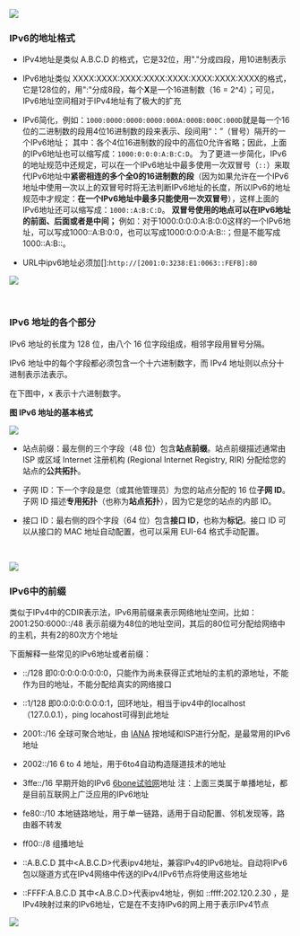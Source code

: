 ![](https://upload-images.jianshu.io/upload_images/6943526-1cf7c1f4faba947a.jpeg?imageMogr2/auto-orient/strip%7CimageView2/2/w/1240)


### IPv6的地址格式

*   IPv4地址是类似 A.B.C.D 的格式，它是32位，用"."分成四段，用10进制表示
*   IPv6地址类似 XXXX:XXXX:XXXX:XXXX:XXXX:XXXX:XXXX:XXXX的格式，它是128位的，用":"分成8段，每个**X**是一个16进制数（16 = 2^4）；可见，IPv6地址空间相对于IPv4地址有了极大的扩充

* IPv6简化，例如：`1000:0000:0000:0000:000A:000B:000C:000D`就是每一个16位的二进制数的段用4位16进制数的段来表示、段间用“：”（冒号）隔开的一个IPv6地址；
其中：各个4位16进制数的段中的高位0允许省略；因此，上面的IPv6地址也可以缩写成：`1000:0:0:0:A:B:C:D`。
为了更进一步简化，IPv6的地址规范中还规定，可以在一个IPv6地址中最多使用一次双冒号（`::`）来取代IPv6地址中**紧密相连的多个全0的16进制数的段**（因为如果允许在一个IPv6地址中使用一次以上的双冒号时将无法判断IPv6地址的长度，所以IPv6的地址规范中才规定：**在一个IPv6地址中最多只能使用一次双冒号**），这样上面的IPv6地址还可以缩写成：`1000::A:B:C:D`。
**双冒号使用的地点可以在IPv6地址的前面、后面或者是中间；**
例如：对于1000:0:0:0:A:B:0:0这样的一个IPv6地址，可以写成1000::A:B:0:0，也可以写成1000:0:0:0:A:B::；但是不能写成1000::A:B::。

* URL中ipv6地址必须加[]:`http://[2001:0:3238:E1:0063::FEFB]:80`

![](https://upload-images.jianshu.io/upload_images/6943526-c2e24a96925cdc68.jpg?imageMogr2/auto-orient/strip%7CimageView2/2/w/1240)

<br/>

### IPv6 地址的各个部分

IPv6 地址的长度为 128 位，由八个 16 位字段组成，相邻字段用冒号分隔。

IPv6 地址中的每个字段都必须包含一个十六进制数字，而 IPv4 地址则以点分十进制表示法表示。

在下图中，x 表示十六进制数字。

**图 IPv6 地址的基本格式**

![](//upload-images.jianshu.io/upload_images/13303193-35210ba6eecf7a85.gif?imageMogr2/auto-orient/strip|imageView2/2/w/324/format/webp)

*   站点前缀：最左侧的三个字段（48 位）包含**站点前缀**。站点前缀描述通常由 ISP 或区域 Internet 注册机构 (Regional Internet Registry, RIR) 分配给您的站点的**公共拓扑**。

*   子网 ID：下一个字段是您（或其他管理员）为您的站点分配的 16 位**子网 ID**。子网 ID 描述**专用拓扑**（也称为**站点拓扑**），因为它是您的站点的内部 ID。

*   接口 ID：最右侧的四个字段（64 位）包含**接口 ID**，也称为**标记**。接口 ID 可以从接口的 MAC 地址自动配置，也可以采用 EUI-64 格式手动配置。

<br/>

![](https://upload-images.jianshu.io/upload_images/6943526-5514129aac9e8f8b.jpg?imageMogr2/auto-orient/strip%7CimageView2/2/w/1240)


###  IPv6中的前缀

类似于IPv4中的CDIR表示法，IPv6用前缀来表示网络地址空间，比如：
2001:250:6000::/48 表示前缀为48位的地址空间，其后的80位可分配给网络中的主机，共有2的80次方个地址

下面解释一些常见的IPv6地址或者前缀：

*   ::/128 即0:0:0:0:0:0:0:0，只能作为尚未获得正式地址的主机的源地址，不能作为目的地址，不能分配给真实的网络接口

*   ::1/128 即0:0:0:0:0:0:0:1，回环地址，相当于ipv4中的localhost（127.0.0.1），ping locahost可得到此地址

*   2001::/16 全球可聚合地址，由 [IANA](http://www.iana.org/) 按地域和ISP进行分配，是最常用的IPv6地址

*   2002::/16 6 to 4 地址，用于6to4自动构造隧道技术的地址

*   3ffe::/16 早期开始的IPv6 [6bone试验网](http://www.6bone.net/)地址
    注：上面三类属于单播地址，都是目前互联网上广泛应用的IPv6地址

*   fe80::/10 本地链路地址，用于单一链路，适用于自动配置、邻机发现等，路由器不转发

*   ff00::/8 组播地址

*   ::A.B.C.D 其中<A.B.C.D>代表ipv4地址，兼容IPv4的IPv6地址。自动将IPv6包以隧道方式在IPv4网络中传送的IPv4/IPv6节点将使用这些地址

* ::FFFF:A.B.C.D 其中<A.B.C.D>代表ipv4地址，例如 ::ffff:202.120.2.30 ，是IPv4映射过来的IPv6地址，它是在不支持IPv6的网上用于表示IPv4节点

![](https://upload-images.jianshu.io/upload_images/6943526-d015711d20b2e06d.gif?imageMogr2/auto-orient/strip)

